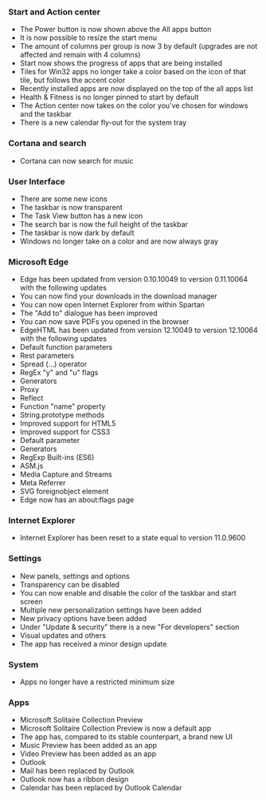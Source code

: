 ### Start and Action center
- The Power button is now shown above the All apps button
- It is now possible to resize the start menu
- The amount of columns per group is now 3 by default (upgrades are not affected and remain with 4 columns)
- Start now shows the progress of apps that are being installed
- Tiles for Win32 apps no longer take a color based on the icon of that tile, but follows the accent color
- Recently installed apps are now displayed on the top of the all apps list
- Health & Fitness is no longer pinned to start by default
- The Action center now takes on the color you've chosen for windows and the taskbar
- There is a new calendar fly-out for the system tray

### Cortana and search
- Cortana can now search for music

### User Interface
- There are some new icons
- The taskbar is now transparent
- The Task View button has a new icon
- The search bar is now the full height of the taskbar
- The taskbar is now dark by default
- Windows no longer take on a color and are now always gray

### Microsoft Edge
- Edge has been updated from version 0.10.10049 to version 0.11.10064 with the following updates
 - You can now find your downloads in the download manager
 - You can now open Internet Explorer from within Spartan
 - The "Add to" dialogue has been improved
 - You can now save PDFs you opened in the browser
- EdgeHTML has been updated from version 12.10049 to version 12.10064 with the following updates
 - Default function parameters
 - Rest parameters
 - Spread (...) operator
 - RegEx "y" and "u" flags
 - Generators
 - Proxy
 - Reflect
 - Function "name" property
 - String.prototype methods
 - Improved support for HTML5
 - Improved support for CSS3
 - Default parameter
 - Generators
 - RegExp Built-ins (ES6)
 - ASM.js
 - Media Capture and Streams
 - Meta Referrer
 - SVG foreignobject element
- Edge now has an about:flags page

### Internet Explorer
- Internet Explorer has been reset to a state equal to version 11.0.9600

### Settings
- New panels, settings and options
 - Transparency can be disabled
 - You can now enable and disable the color of the taskbar and start screen
 - Multiple new personalization settings have been added
 - New privacy options have been added
 - Under "Update & security" there is a new "For developers" section
- Visual updates and others
 - The app has received a minor design update

### System
- Apps no longer have a restricted minimum size

### Apps
- Microsoft Solitaire Collection Preview
 - Microsoft Solitaire Collection Preview is now a default app
 - The app has, compared to its stable counterpart, a brand new UI
- Music Preview has been added as an app
- Video Preview has been added as an app
- Outlook
 - Mail has been replaced by Outlook
 - Outlook now has a ribbon design
 - Calendar has been replaced by Outlook Calendar
